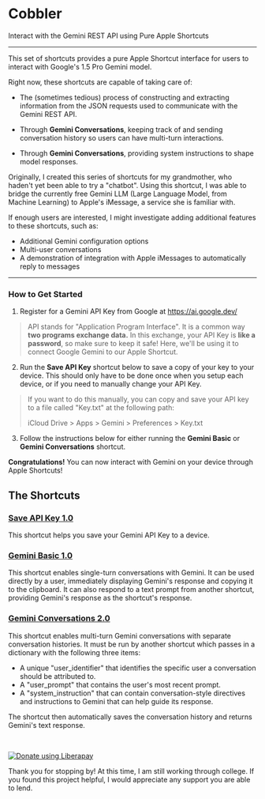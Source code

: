 # Cobbler
Interact with the Gemini REST API using Pure Apple Shortcuts

---

This set of shortcuts provides a pure Apple Shortcut interface for users to interact with Google's 1.5 Pro Gemini model.

Right now, these shortcuts are capable of taking care of:

- The (sometimes tedious) process of constructing and extracting information from the JSON requests used to communicate with the Gemini REST API.

- Through **Gemini Conversations**, keeping track of and sending conversation history so users can have multi-turn interactions.

- Through **Gemini Conversations**, providing system instructions to shape model responses.

Originally, I created this series of shortcuts for my grandmother, who haden't yet been able to try a "chatbot". Using this shortcut, I was able to bridge the currently free Gemini LLM (Large Language Model, from Machine Learning) to Apple's iMessage, a service she is familiar with.

If enough users are interested, I might investigate adding additional features to these shortcuts, such as:

- Additional Gemini configuration options
- Multi-user conversations
- A demonstration of integration with Apple iMessages to automatically reply to messages

---

### How to Get Started

1. Register for a Gemini API Key from Google at
https://ai.google.dev/


> API stands for "Application Program Interface". It is a common way **two programs exchange data.** In this exchange, your API Key is **like a password**, so make sure to keep it safe! Here, we'll be using it to connect Google Gemini to our Apple Shortcut.

2. Run the **Save API Key** shortcut below to save a copy of your key to your device. This should only have to be done once when you setup each device, or if you need to manually change your API Key.

> If you want to do this manually, you can copy and save your API key to a file called "Key.txt" at the following path:
>
>iCloud Drive > Apps > Gemini > Preferences > Key.txt

3. Follow the instructions below for either running the **Gemini Basic** or **Gemini Conversations** shortcut.

**Congratulations!** You can now interact with Gemini on your device through Apple Shortcuts!


## The Shortcuts

### [Save API Key 1.0](https://github.com/SpamMusubi153/Cobbler/blob/main/Save%20API%20Key/Cobbler%20%7C%20Save%20API%20Key%201.0.shortcut)

This shortcut helps you save your Gemini API Key to a device.


### [Gemini Basic 1.0](https://github.com/SpamMusubi153/Cobbler/blob/main/Gemini%20Basic/Cobbler%20%7C%20Gemini%20Basic%201.0.shortcut)

This shortcut enables single-turn conversations with Gemini. It can be used directly by a user, immediately displaying Gemini's response and copying it to the clipboard. It can also respond to a text prompt from another shortcut, providing Gemini's response as the shortcut's response.


### [Gemini Conversations 2.0](https://github.com/SpamMusubi153/Cobbler/blob/main/Gemini%20Conversations/Cobbler%20%7C%20Gemini%20Conversations%202.0.shortcut)

This shortcut enables multi-turn Gemini conversations with separate conversation histories. It must be run by another shortcut which passes in a dictionary with the following three items:

- A unique "user_identifier" that identifies the specific user a conversation should be attributed to.
- A "user_prompt" that contains the user's most recent prompt.
- A "system_instruction" that can contain conversation-style directives and instructions to Gemini that can help guide its response.

The shortcut then automatically saves the conversation history and returns Gemini's text response.

<br>

<noscript><a href="https://liberapay.com/MusubiToTheMax/donate"><img alt="Donate using Liberapay" src="https://liberapay.com/assets/widgets/donate.svg"></a></noscript>

Thank you for stopping by! At this time, I am still working through college. If you found this project helpful, I would appreciate any support you are able to lend.